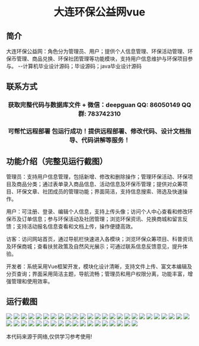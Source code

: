 <p><h1 align="center">大连环保公益网vue</h1></p>

## 简介
大连环保公益网：角色分为管理员、用户；提供个人信息管理、环保活动管理、环保币管理、商品兑换、环保社团管理等功能模块，支持用户信息维护与环保项目参与。    --计算机毕业设计源码；毕设源码；java毕业设计源码


## 联系方式
<p><h3 align="center">获取完整代码与数据库文件 + 微信：deepguan QQ: 86050149 QQ群: 783742310</h3></p>
<p><h3 align="center">可帮忙远程部署 包运行成功！提供远程部署、修改代码、设计文档指导、代码讲解等服务！</h3></p>

## 功能介绍（完整见运行截图）
管理员：支持用户信息管理，包括新增、修改和删除操作；管理环保活动、环保项目及商品分类；通过表单录入商品信息、活动信息及环保币管理；提供对众筹项目、环保文章、社团成员的管理功能；界面简洁，支持信息搜索、筛选及快速操作。

用户：可注册、登录、编辑个人信息，支持上传头像；访问个人中心查看和修改环保币及订单信息；参与环保活动及社团管理；浏览环保资讯、兑换商城和留言反馈；支持活动报名信息查看和文档上传，操作便捷高效。

访客：访问网站首页，通过导航栏快速进入各模块；浏览环保众筹项目、科普资讯及环保商城；查看扶贫政策及自然风光展示；可通过联系信息反馈意见，提升体验。

开发者：系统采用Vue框架开发，模块化设计清晰，支持文件上传、富文本编辑及分页查询；界面采用简洁主题，导航流畅；管理员和用户权限分离，功能丰富，增强管理和使用效率。


## 运行截图
![](https://bs-1329754181.cos.ap-shanghai.myqcloud.com/ssm/DalianEnvironmentalPublicWelfareWeb/img/001.jpg)
![](https://bs-1329754181.cos.ap-shanghai.myqcloud.com/ssm/DalianEnvironmentalPublicWelfareWeb/img/002.jpg)
![](https://bs-1329754181.cos.ap-shanghai.myqcloud.com/ssm/DalianEnvironmentalPublicWelfareWeb/img/003.jpg)
![](https://bs-1329754181.cos.ap-shanghai.myqcloud.com/ssm/DalianEnvironmentalPublicWelfareWeb/img/004.jpg)
![](https://bs-1329754181.cos.ap-shanghai.myqcloud.com/ssm/DalianEnvironmentalPublicWelfareWeb/img/005.jpg)
![](https://bs-1329754181.cos.ap-shanghai.myqcloud.com/ssm/DalianEnvironmentalPublicWelfareWeb/img/006.jpg)
![](https://bs-1329754181.cos.ap-shanghai.myqcloud.com/ssm/DalianEnvironmentalPublicWelfareWeb/img/007.jpg)
![](https://bs-1329754181.cos.ap-shanghai.myqcloud.com/ssm/DalianEnvironmentalPublicWelfareWeb/img/008.jpg)
![](https://bs-1329754181.cos.ap-shanghai.myqcloud.com/ssm/DalianEnvironmentalPublicWelfareWeb/img/009.jpg)
![](https://bs-1329754181.cos.ap-shanghai.myqcloud.com/ssm/DalianEnvironmentalPublicWelfareWeb/img/010.jpg)
![](https://bs-1329754181.cos.ap-shanghai.myqcloud.com/ssm/DalianEnvironmentalPublicWelfareWeb/img/011.jpg)
![](https://bs-1329754181.cos.ap-shanghai.myqcloud.com/ssm/DalianEnvironmentalPublicWelfareWeb/img/012.jpg)
![](https://bs-1329754181.cos.ap-shanghai.myqcloud.com/ssm/DalianEnvironmentalPublicWelfareWeb/img/013.jpg)
![](https://bs-1329754181.cos.ap-shanghai.myqcloud.com/ssm/DalianEnvironmentalPublicWelfareWeb/img/014.jpg)
![](https://bs-1329754181.cos.ap-shanghai.myqcloud.com/ssm/DalianEnvironmentalPublicWelfareWeb/img/015.jpg)
![](https://bs-1329754181.cos.ap-shanghai.myqcloud.com/ssm/DalianEnvironmentalPublicWelfareWeb/img/016.jpg)
![](https://bs-1329754181.cos.ap-shanghai.myqcloud.com/ssm/DalianEnvironmentalPublicWelfareWeb/img/017.jpg)
![](https://bs-1329754181.cos.ap-shanghai.myqcloud.com/ssm/DalianEnvironmentalPublicWelfareWeb/img/018.jpg)
![](https://bs-1329754181.cos.ap-shanghai.myqcloud.com/ssm/DalianEnvironmentalPublicWelfareWeb/img/019.jpg)
![](https://bs-1329754181.cos.ap-shanghai.myqcloud.com/ssm/DalianEnvironmentalPublicWelfareWeb/img/020.jpg)
![](https://bs-1329754181.cos.ap-shanghai.myqcloud.com/ssm/DalianEnvironmentalPublicWelfareWeb/img/021.jpg)
![](https://bs-1329754181.cos.ap-shanghai.myqcloud.com/ssm/DalianEnvironmentalPublicWelfareWeb/img/022.jpg)
![](https://bs-1329754181.cos.ap-shanghai.myqcloud.com/ssm/DalianEnvironmentalPublicWelfareWeb/img/023.jpg)
![](https://bs-1329754181.cos.ap-shanghai.myqcloud.com/ssm/DalianEnvironmentalPublicWelfareWeb/img/024.jpg)
![](https://bs-1329754181.cos.ap-shanghai.myqcloud.com/ssm/DalianEnvironmentalPublicWelfareWeb/img/025.jpg)
![](https://bs-1329754181.cos.ap-shanghai.myqcloud.com/ssm/DalianEnvironmentalPublicWelfareWeb/img/026.jpg)
![](https://bs-1329754181.cos.ap-shanghai.myqcloud.com/ssm/DalianEnvironmentalPublicWelfareWeb/img/027.jpg)
![](https://bs-1329754181.cos.ap-shanghai.myqcloud.com/ssm/DalianEnvironmentalPublicWelfareWeb/img/028.jpg)
![](https://bs-1329754181.cos.ap-shanghai.myqcloud.com/ssm/DalianEnvironmentalPublicWelfareWeb/img/029.jpg)
![](https://bs-1329754181.cos.ap-shanghai.myqcloud.com/ssm/DalianEnvironmentalPublicWelfareWeb/img/030.jpg)
![](https://bs-1329754181.cos.ap-shanghai.myqcloud.com/ssm/DalianEnvironmentalPublicWelfareWeb/img/031.jpg)
![](https://bs-1329754181.cos.ap-shanghai.myqcloud.com/ssm/DalianEnvironmentalPublicWelfareWeb/img/032.jpg)
![](https://bs-1329754181.cos.ap-shanghai.myqcloud.com/ssm/DalianEnvironmentalPublicWelfareWeb/img/033.jpg)
![](https://bs-1329754181.cos.ap-shanghai.myqcloud.com/ssm/DalianEnvironmentalPublicWelfareWeb/img/034.jpg)
![](https://bs-1329754181.cos.ap-shanghai.myqcloud.com/ssm/DalianEnvironmentalPublicWelfareWeb/img/035.jpg)
![](https://bs-1329754181.cos.ap-shanghai.myqcloud.com/ssm/DalianEnvironmentalPublicWelfareWeb/img/036.jpg)
![](https://bs-1329754181.cos.ap-shanghai.myqcloud.com/ssm/DalianEnvironmentalPublicWelfareWeb/img/037.jpg)
![](https://bs-1329754181.cos.ap-shanghai.myqcloud.com/ssm/DalianEnvironmentalPublicWelfareWeb/img/038.jpg)
![](https://bs-1329754181.cos.ap-shanghai.myqcloud.com/ssm/DalianEnvironmentalPublicWelfareWeb/img/039.jpg)
![](https://bs-1329754181.cos.ap-shanghai.myqcloud.com/ssm/DalianEnvironmentalPublicWelfareWeb/img/040.jpg)
![](https://bs-1329754181.cos.ap-shanghai.myqcloud.com/ssm/DalianEnvironmentalPublicWelfareWeb/img/041.jpg)
![](https://bs-1329754181.cos.ap-shanghai.myqcloud.com/ssm/DalianEnvironmentalPublicWelfareWeb/img/042.jpg)
![](https://bs-1329754181.cos.ap-shanghai.myqcloud.com/ssm/DalianEnvironmentalPublicWelfareWeb/img/043.jpg)

<p>本代码来源于网络,仅供学习参考使用!</p>
